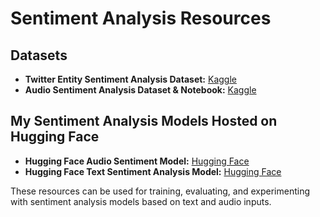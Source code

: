 # Sentiment Analysis Resources

## Datasets
- **Twitter Entity Sentiment Analysis Dataset:** [Kaggle](https://www.kaggle.com/datasets/jp797498e/twitter-entity-sentiment-analysis)
- **Audio Sentiment Analysis Dataset & Notebook:** [Kaggle](https://www.kaggle.com/code/badalkrdev/audio-sentiment-analysis)

## My Sentiment Analysis Models Hosted on Hugging Face
- **Hugging Face Audio Sentiment Model:** [Hugging Face](https://huggingface.co/djbadal/audio-sentiment-analyzer)
- **Hugging Face Text Sentiment Analysis Model:** [Hugging Face](https://huggingface.co/djbadal/text-sentiment-analysis)

These resources can be used for training, evaluating, and experimenting with sentiment analysis models based on text and audio inputs.


